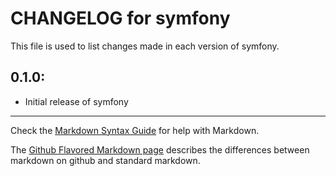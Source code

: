 # CHANGELOG for symfony

This file is used to list changes made in each version of symfony.

## 0.1.0:

* Initial release of symfony

- - -
Check the [Markdown Syntax Guide](http://daringfireball.net/projects/markdown/syntax) for help with Markdown.

The [Github Flavored Markdown page](http://github.github.com/github-flavored-markdown/) describes the differences between markdown on github and standard markdown.
